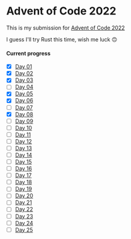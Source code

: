 # Advent of Code 2022

This is my submission for [Advent of Code 2022](https://adventofcode.com/2022)

I guess I'll try Rust this time, wish me luck 🙃


#### Current progress
- [x] [Day 01](https://github.com/edo2313/AoC-2022/tree/main/day01)
- [x] [Day 02](https://github.com/edo2313/AoC-2022/tree/main/day02)
- [x] [Day 03](https://github.com/edo2313/AoC-2022/tree/main/day03)
- [ ] [Day 04](https://github.com/edo2313/AoC-2022/tree/main/day04)
- [x] [Day 05](https://github.com/edo2313/AoC-2022/tree/main/day05)
- [x] [Day 06](https://github.com/edo2313/AoC-2022/tree/main/day06)
- [ ] [Day 07](https://github.com/edo2313/AoC-2022/tree/main/day07)
- [x] [Day 08](https://github.com/edo2313/AoC-2022/tree/main/day08)
- [ ] [Day 09](https://github.com/edo2313/AoC-2022/tree/main/day09)
- [ ] [Day 10](https://github.com/edo2313/AoC-2022/tree/main/day10)
- [ ] [Day 11](https://github.com/edo2313/AoC-2022/tree/main/day11)
- [ ] [Day 12](https://github.com/edo2313/AoC-2022/tree/main/day12)
- [ ] [Day 13](https://github.com/edo2313/AoC-2022/tree/main/day13)
- [ ] [Day 14](https://github.com/edo2313/AoC-2022/tree/main/day14)
- [ ] [Day 15](https://github.com/edo2313/AoC-2022/tree/main/day15)
- [ ] [Day 16](https://github.com/edo2313/AoC-2022/tree/main/day16)
- [ ] [Day 17](https://github.com/edo2313/AoC-2022/tree/main/day17)
- [ ] [Day 18](https://github.com/edo2313/AoC-2022/tree/main/day18)
- [ ] [Day 19](https://github.com/edo2313/AoC-2022/tree/main/day19)
- [ ] [Day 20](https://github.com/edo2313/AoC-2022/tree/main/day20)
- [ ] [Day 21](https://github.com/edo2313/AoC-2022/tree/main/day21)
- [ ] [Day 22](https://github.com/edo2313/AoC-2022/tree/main/day22)
- [ ] [Day 23](https://github.com/edo2313/AoC-2022/tree/main/day23)
- [ ] [Day 24](https://github.com/edo2313/AoC-2022/tree/main/day24)
- [ ] [Day 25](https://github.com/edo2313/AoC-2022/tree/main/day25)